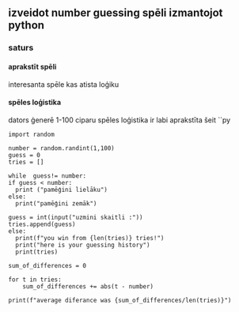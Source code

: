 ## izveidot number guessing spēli izmantojot python

### saturs

#### aprakstīt spēli 
interesanta spēle kas atista loģiku
#### spēles loģistika
dators ģenerē 1-100 ciparu
spēles loģistika ir labi aprakstīta šeit
``py

    import random

    number = random.randint(1,100)
    guess = 0
    tries = [] 

    while  guess!= number:
    if guess < number:
      print ("pamēģini lielāku")
    else:
      print("pamēģini zemāk")

    guess = int(input("uzmini skaitli :"))
    tries.append(guess)
    else:
      print(f"you win from {len(tries)} tries!")
      print("here is your guessing history")
      print(tries)

    sum_of_differences = 0

    for t in tries:
        sum_of_differences += abs(t - number)

    print(f"average diferance was {sum_of_differences/len(tries)}")
    

